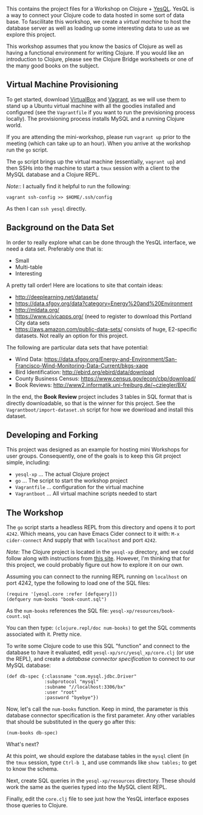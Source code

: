 This contains the project files for a Workshop on Clojure +
[YesQL][0].  YesQL is a way to connect your Clojure code to data
hosted in some sort of data base. To fascilitate this workshop, we
create a *virtual machine* to host the database server as well as
loading up some interesting data to use as we explore this project.

This workshop assumes that you know the basics of Clojure as well as
having a functional environment for writing Clojure. If you would like
an introduction to Clojure, please see the Clojure Bridge worksheets
or one of the many good books on the subject.


Virtual Machine Provisioning
----------------------------

To get started, download [VirtualBox][1] and [Vagrant][2], as we will
use them to stand up a Ubuntu virtual machine with all the goodies
installed and configured (see the `Vagrantfile` if you want to run the
previsioning process locally).  The provisioning process installs
MySQL and a running Clojure world.

If you are attending the mini-workshop, please run `vagrant up` prior
to the meeting (which can take up to an hour). When you arrive at the
workshop run the `go` script.

The `go` script brings up the virtual machine (essentially, `vagrant
up`) and then SSHs into the machine to start a `tmux` session with
a client to the MySQL database and a Clojure REPL.

*Note:*: I actually find it helpful to run the following:

    vagrant ssh-config >> $HOME/.ssh/config

As then I can `ssh yesql` directly.

  [1]: https://www.virtualbox.org/
  [2]: https://www.vagrantup.com/
  [0]: https://github.com/krisajenkins/yesql


Background on the Data Set
--------------------------

In order to really explore what can be done through the YesQL
interface, we need a data set. Preferably one that is:

  * Small
  * Multi-table
  * Interesting

A pretty tall order! Here are locations to site that contain ideas:

  * http://deeplearning.net/datasets/
  * https://data.sfgov.org/data?category=Energy%20and%20Environment
  * http://mldata.org/
  * https://www.civicapps.org/ (need to register to download this Portland City data sets
  * https://aws.amazon.com/public-data-sets/ consists of huge, E2-specific datasets. Not really an option for this project.

The following are particular data sets that have potential:

  * Wind Data: https://data.sfgov.org/Energy-and-Environment/San-Francisco-Wind-Monitoring-Data-Current/bkgs-xaqe
  * Bird Identification: http://ebird.org/ebird/data/download
  * County Business Census: https://www.census.gov/econ/cbp/download/
  * Book Reviews: http://www2.informatik.uni-freiburg.de/~cziegler/BX/

In the end, the **Book Review** project includes 3 tables in SQL
format that is directly downloadable, so that is the winner for this
project.  See the `Vagrantboot/import-dataset.sh` script for how we
download and install this dataset.


Developing and Forking
----------------------

This project was designed as an example for hosting mini Workshops for user groups.
Consequently, one of the goals is to keep this Git project simple, including:

  * `yesql-xp` ... The actual Clojure project
  * `go` ... The script to start the workshop project
  * `Vagrantfile` ... configuration for the virtual machine
  * `Vagrantboot` ... All virtual machine scripts needed to start


The Workshop
------------

The `go` script starts a headless REPL from this directory and opens
it to port `4242`. Which means, you can have Emacs Cider connect to it
with:   `M-x cider-connect`
And supply that with `localhost` and port `4242`.

*Note:* The Clojure project is located in the `yesql-xp` directory,
and we could follow along with instructions from [this site][3].
However, I'm thinking that for this project, we could probably figure
out how to explore it on our own.


Assuming you can connect to the running REPL running on `localhost` on port 4242,
type the following to load one of the SQL files:

    (require '[yesql.core :refer [defquery]])
    (defquery num-books "book-count.sql")

As the `num-books` references the SQL file: `yesql-xp/resources/book-count.sql`

You can then type: `(clojure.repl/doc num-books)` to get the SQL
comments associated with it. Pretty nice.

To write some Clojure code to use this SQL "function" and connect to
the database to have it evaluated, edit `yesql-xp/src/yesql_xp/core.clj`
(or use the REPL), and create a *database connector specification* to
connect to our MySQL database:

    (def db-spec {:classname "com.mysql.jdbc.Driver"
                  :subprotocol "mysql"
                  :subname "//localhost:3306/bx"
                  :user "root"
                  :password "byebye"})

Now, let's call the `num-books` function. Keep in mind, the parameter
is this database connector specification is the first parameter. Any
other variables that should be substituted in the query go after this:

    (num-books db-spec)

What's next?

At this point, we should explore the database tables in the `mysql`
client (in the `tmux` session, type `Ctrl-b 1`, and use commands like
`show tables;` to get to know the schema.

Next, create SQL queries in the `yesql-xp/resources` directory. These
should work the same as the queries typed into the MySQL client REPL.

Finally, edit the `core.clj` file to see just how the YesQL interface
exposes those queries to Clojure.



  [3]: https://fitacular.com/blog/clojure/web/2014/07/25/clojure-migration-examples/
  [4]: http://www.luminusweb.net/docs/database.md
